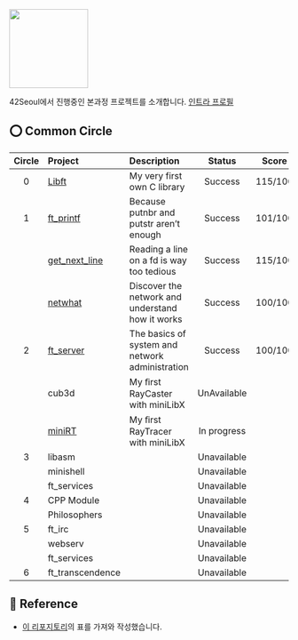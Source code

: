 <img src="https://upload.wikimedia.org/wikipedia/commons/8/8d/42_Logo.svg" width="142"> 

42Seoul에서 진행중인 본과정 프로젝트를 소개합니다. [인트라 프로필](https://profile.intra.42.fr/users/sunpark)

## ⭕️ Common Circle
| Circle | Project | Description | Status | Score | 
|:---:|:---|:---|:---:|:---:|
| 0 | [Libft](https://github.com/cos18/libft) | My very first own C library | Success | 115/100 |
| 1 | [ft_printf](https://github.com/cos18/ft_printf) | Because putnbr and putstr aren’t enough | Success | 101/100 |
|   | [get_next_line](https://github.com/cos18/get_next_line) | Reading a line on a fd is way too tedious | Success | 115/100 |
|   | [netwhat](netwhat.md) | Discover the network and understand how it works | Success | 100/100 |
| 2 | [ft_server](https://github.com/cos18/ft_server) | The basics of system and network administration | Success | 100/100 |
|   | cub3d | My ﬁrst RayCaster with miniLibX | UnAvailable |  |
|   | [miniRT](https://github.com/cos18/miniRT) | My ﬁrst RayTracer with miniLibX | In progress |  |
| 3 | libasm |  | Unavailable |  |
|   | minishell |  | Unavailable |  |
|   | ft_services |  | Unavailable |  |
| 4 | CPP Module |  | Unavailable |  |
|   | Philosophers |  | Unavailable |  |
| 5 | ft_irc |  | Unavailable |  |
|   | webserv |  | Unavailable |  |
|   | ft_services |  | Unavailable |  |
| 6 | ft_transcendence |  | Unavailable |  |

## 📒 Reference
- [이 리포지토리](https://github.com/365kim/42_cursus)의 표를 가져와 작성했습니다.
